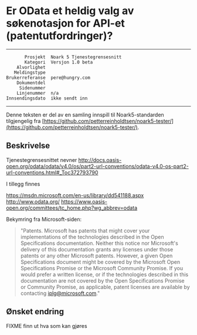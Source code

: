 Er OData et heldig valg av søkenotasjon for API-et (patentutfordringer)?
========================================================================

 ------------------  ---------------------------------
           Prosjekt  Noark 5 Tjenestegrensesnitt
           Kategori  Versjon 1.0 beta
        Alvorlighet  
       Meldingstype  
    Brukerreferanse  pere@hungry.com
        Dokumentdel  
         Sidenummer  
        Linjenummer  n/a
    Innsendingsdato  ikke sendt inn
 ------------------  ---------------------------------

Denne teksten er del av en samling innspill til Noark5-standarden
tilgjengelig fra
[https://github.com/petterreinholdtsen/noark5-tester/](https://github.com/petterreinholdtsen/noark5-tester/).

Beskrivelse
-----------

Tjenestegrensesnittet nevner
http://docs.oasis-open.org/odata/odata/v4.0/os/part2-url-conventions/odata-v4.0-os-part2-url-conventions.html#_Toc372793790

I tillegg finnes

https://msdn.microsoft.com/en-us/library/dd541188.aspx
http://www.odata.org/
https://www.oasis-open.org/committees/tc_home.php?wg_abbrev=odata

Bekymring fra Microsoft-siden:

> "Patents. Microsoft has patents that might cover your
> implementations of the technologies described in the Open
> Specifications documentation. Neither this notice nor Microsoft's
> delivery of this documentation grants any licenses under those
> patents or any other Microsoft patents. However, a given Open
> Specifications document might be covered by the Microsoft Open
> Specifications Promise or the Microsoft Community Promise. If you
> would prefer a written license, or if the technologies described in
> this documentation are not covered by the Open Specifications
> Promise or Community Promise, as applicable, patent licenses are
> available by contacting iplg@microsoft.com."

Ønsket endring
--------------

FIXME finn ut hva som kan gjøres

